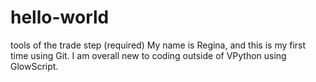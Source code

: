 # hello-world
tools of the trade step (required)
My name is Regina, and this is my first time using Git. I am overall new to coding outside of VPython using GlowScript.
